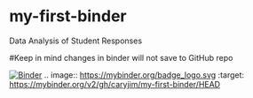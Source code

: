 # my-first-binder
Data Analysis of Student Responses

#Keep in mind changes in binder will not save to GitHub repo

[![Binder](https://mybinder.org/badge_logo.svg)](https://mybinder.org/v2/gh/caryjim/my-first-binder/HEAD)
.. image:: https://mybinder.org/badge_logo.svg
 :target: https://mybinder.org/v2/gh/caryjim/my-first-binder/HEAD
